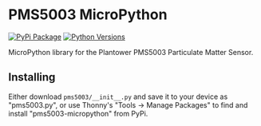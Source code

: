 # PMS5003 MicroPython

[![PyPi Package](https://img.shields.io/pypi/v/pms5003-micropython.svg)](https://pypi.python.org/pypi/pms5003-micropython)
[![Python Versions](https://img.shields.io/pypi/pyversions/pms5003-micropython.svg)](https://pypi.python.org/pypi/pms5003-micropython)

MicroPython library for the Plantower PMS5003 Particulate Matter Sensor.

## Installing

Either download `pms5003/__init__.py` and save it to your device as "pms5003.py", or use Thonny's "Tools -> Manage Packages" to find and install "pms5003-micropython" from PyPi.